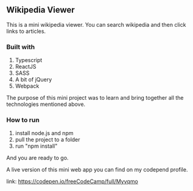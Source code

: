 ## Wikipedia Viewer

This is a mini wikipedia viewer. You can search wikipedia and then click links to articles.

### Built with
1. Typescript
2. ReactJS
3. SASS
4. A bit of jQuery
5. Webpack

The purpose of this mini project was to learn and bring together all the technologies mentioned above.

### How to run
1. install node.js and npm
2. pull the project to a folder
3. run "npm install"

And you are ready to go.

A live version of this mini web app you can find on my codepend profile.

link: https://codepen.io/freeCodeCamp/full/Myvqmo
